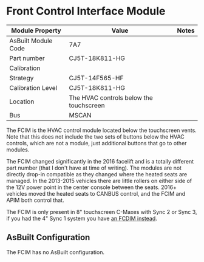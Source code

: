 # Front Control Interface Module

| Module Property     | Value                                   | Notes |
| ------------------- | --------------------------------------- | ----- |
| AsBuilt Module Code | 7A7                                     |       |
| Part number         | CJ5T-18K811-HG                          |       |
| Calibration         |                                         |       |
| Strategy            | CJ5T-14F565-HF                          |       |
| Calibration Level   | CJ5T-18K811-HG                          |       |
| Location            | The HVAC controls below the touchscreen |       |
| Bus                 | MSCAN                                   |       |

The FCIM is the HVAC control module located below the touchscreen vents. Note that this does not include the two sets of buttons below the HVAC controls, which are not a module, just additional buttons that go to other modules.

The FCIM changed significantly in the 2016 facelift and is a totally different part number (that I don't have at time of writing). The modules are not directly drop-in compatible as they changed where the heated seats are managed. In the 2013-2015 vehicles there are little rollers on either side of the 12V power point in the center console between the seats. 2016+ vehicles moved the heated seats to CANBUS control, and the FCIM and APIM both control that.

The FCIM is only present in 8" touchscreen C-Maxes with Sync 2 or Sync 3, if you had the 4" Sync 1 system you have [an FCDIM instead](./FCDIM.md).

## AsBuilt Configuration

The FCIM has no AsBuilt configuration.
